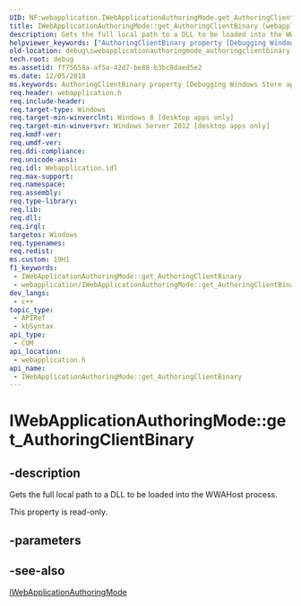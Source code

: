 ```yaml
---
UID: NF:webapplication.IWebApplicationAuthoringMode.get_AuthoringClientBinary
title: IWebApplicationAuthoringMode::get_AuthoringClientBinary (webapplication.h)
description: Gets the full local path to a DLL to be loaded into the WWAHost process.
helpviewer_keywords: ["AuthoringClientBinary property [Debugging Windows Store apps]","AuthoringClientBinary property [Debugging Windows Store apps]","IWebApplicationAuthoringMode interface","IWebApplicationAuthoringMode interface [Debugging Windows Store apps]","AuthoringClientBinary property","IWebApplicationAuthoringMode.AuthoringClientBinary","IWebApplicationAuthoringMode.get_AuthoringClientBinary","IWebApplicationAuthoringMode::AuthoringClientBinary","IWebApplicationAuthoringMode::get_AuthoringClientBinary","debug.iwebapplicationauthoringmode_authoringclientbinary","get_AuthoringClientBinary","webapplication/IWebApplicationAuthoringMode::AuthoringClientBinary","webapplication/IWebApplicationAuthoringMode::get_AuthoringClientBinary"]
old-location: debug\iwebapplicationauthoringmode_authoringclientbinary.htm
tech.root: debug
ms.assetid: ff75658a-af5a-42d7-be88-b3bc0daed5e2
ms.date: 12/05/2018
ms.keywords: AuthoringClientBinary property [Debugging Windows Store apps], AuthoringClientBinary property [Debugging Windows Store apps],IWebApplicationAuthoringMode interface, IWebApplicationAuthoringMode interface [Debugging Windows Store apps],AuthoringClientBinary property, IWebApplicationAuthoringMode.AuthoringClientBinary, IWebApplicationAuthoringMode.get_AuthoringClientBinary, IWebApplicationAuthoringMode::AuthoringClientBinary, IWebApplicationAuthoringMode::get_AuthoringClientBinary, debug.iwebapplicationauthoringmode_authoringclientbinary, get_AuthoringClientBinary, webapplication/IWebApplicationAuthoringMode::AuthoringClientBinary, webapplication/IWebApplicationAuthoringMode::get_AuthoringClientBinary
req.header: webapplication.h
req.include-header: 
req.target-type: Windows
req.target-min-winverclnt: Windows 8 [desktop apps only]
req.target-min-winversvr: Windows Server 2012 [desktop apps only]
req.kmdf-ver: 
req.umdf-ver: 
req.ddi-compliance: 
req.unicode-ansi: 
req.idl: Webapplication.idl
req.max-support: 
req.namespace: 
req.assembly: 
req.type-library: 
req.lib: 
req.dll: 
req.irql: 
targetos: Windows
req.typenames: 
req.redist: 
ms.custom: 19H1
f1_keywords:
 - IWebApplicationAuthoringMode::get_AuthoringClientBinary
 - webapplication/IWebApplicationAuthoringMode::get_AuthoringClientBinary
dev_langs:
 - c++
topic_type:
 - APIRef
 - kbSyntax
api_type:
 - COM
api_location:
 - webapplication.h
api_name:
 - IWebApplicationAuthoringMode::get_AuthoringClientBinary
---
```


# IWebApplicationAuthoringMode::get_AuthoringClientBinary


## -description

Gets the full local path to a DLL to be loaded into the WWAHost process.

This property is read-only.

## -parameters

## -see-also

<a href="/previous-versions/windows/desktop/api/webapplication/nn-webapplication-iwebapplicationauthoringmode">IWebApplicationAuthoringMode</a>

